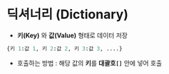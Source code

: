 # 딕셔너리 (Dictionary)

- **키(Key)** 와 **값(Value)** 형태로 데이터 저장

```python
{키 1:값 1, 키 2:값 2, 키 3:값 3, ....}
```

- 호출하는 방법 : 해당 값의 **키**를 **대괄호`[]`** 안에 넣어 호출

```python
```



